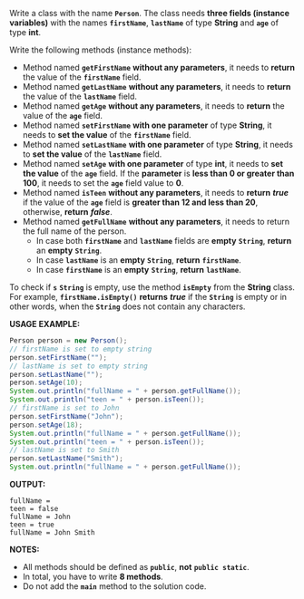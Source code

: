 Write a class with the name **`Person`**. The class needs **three fields (instance variables)** with the names **`firstName`**, **`lastName`** of type **String** and **`age`** of type **int**.

Write the following methods (instance methods):

* Method named **`getFirstName`** **without any parameters**, it needs to **return** the value of the **`firstName`** field.
* Method named **`getLastName`** **without any parameters**, it needs to **return** the value of the **`lastName`** field.
* Method named **`getAge`** **without any parameters**, it needs to **return** the value of the **`age`** field.
* Method named **`setFirstName`** **with one parameter** of type **String**, it needs to **set the value** of the **`firstName`** field.
* Method named **`setLastName`** **with one parameter** of type **String**, it needs to **set the value** of the **`lastName`** field.
* Method named **`setAge`** **with one parameter** of type **int**, it needs to **set the value** of the **`age`** field. If the **parameter** is **less than 0 or greater than 100**, it needs to set the **`age`** field value to **0**.
* Method named **`isTeen`** **without any parameters**, it needs to **return** **_true_** if the value of the **`age`** field is **greater than 12 and less than 20**, otherwise, **return** **_false_**.
* Method named **`getFullName`** **without any parameters**, it needs to return the full name of the person.
  * In case both **`firstName`** and **`lastName`** fields are **empty** **`String`**, **return** an **empty** **`String`**.
  * In case **`lastName`** is an **empty** **`String`**, **return** **`firstName`**.
  * In case **`firstName`** is an **empty** **`String`**, **return** **`lastName`**.

To check if **`s`** **`String`** is empty, use the method **`isEmpty`** from the **String** class. For example, **`firstName.isEmpty()`** **returns** **_true_** if the **`String`** is empty or in other words, when the **`String`** does not contain any characters.

**USAGE EXAMPLE:**

```java
Person person = new Person();
// firstName is set to empty string
person.setFirstName("");
// lastName is set to empty string
person.setLastName("");
person.setAge(10);
System.out.println("fullName = " + person.getFullName());
System.out.println("teen = " + person.isTeen());
// firstName is set to John
person.setFirstName("John");
person.setAge(18);
System.out.println("fullName = " + person.getFullName());
System.out.println("teen = " + person.isTeen());
// lastName is set to Smith
person.setLastName("Smith");
System.out.println("fullName = " + person.getFullName());
```

**OUTPUT:**

```
fullName =
teen = false
fullName = John
teen = true
fullName = John Smith
```

**NOTES:**

* All methods should be defined as **`public`**, **not** **`public static`**.
* In total, you have to write **8 methods**.
* Do not add the **`main`** method to the solution code.

